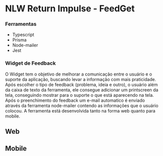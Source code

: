 # NLW Return Impulse - FeedGet

### Ferramentas

* Typescript
* Prisma
* Node-mailer
* Jest

### Widget de Feedback

  O Widget tem o objetivo de melhorar a comunicação entre o usuário e o suporte da aplicação, buscando levar a informação com mais praticidade. Após escolher o tipo de feedback (problema, ideia e outro), o usuário além da caixa de texto da ferramenta, ele consegue adicionar um printscreen da tela, conseguindo mostrar para o suporte o que está aparecendo na tela. Após o preenchimento do feedback um e-mail automatico é enviado através da ferramenta node-mailer contendo as informações que o usuário colocou.
  A ferramenta está desenvolvida tanto na forma web quanto para mobile.

## Web

## Mobile
